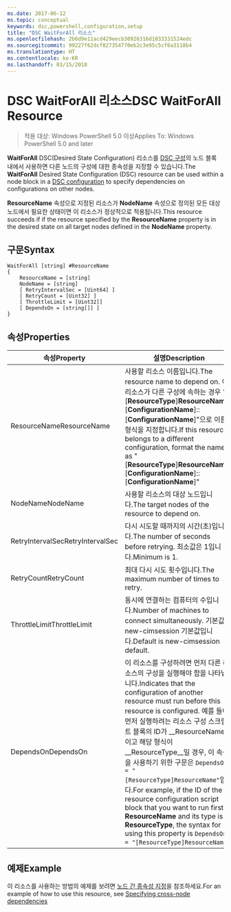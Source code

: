```yaml
---
ms.date: 2017-06-12
ms.topic: conceptual
keywords: dsc,powershell,configuration,setup
title: "DSC WaitForAll 리소스"
ms.openlocfilehash: 2b6d9e11acd429eecb30926316d1033331524edc
ms.sourcegitcommit: 99227f62dcf827354770eb2c3e95c5cf6a3118b4
ms.translationtype: HT
ms.contentlocale: ko-KR
ms.lasthandoff: 03/15/2018
---
```

# <a name="dsc-waitforall-resource"></a><span data-ttu-id="f9541-103">DSC WaitForAll 리소스</span><span class="sxs-lookup"><span data-stu-id="f9541-103">DSC WaitForAll Resource</span></span>

> <span data-ttu-id="f9541-104">적용 대상: Windows PowerShell 5.0 이상</span><span class="sxs-lookup"><span data-stu-id="f9541-104">Applies To: Windows PowerShell 5.0 and later</span></span>

<span data-ttu-id="f9541-105">**WaitForAll** DSC(Desired State Configuration) 리소스를 [DSC 구성](configurations.md)의 노드 블록 내에서 사용하면 다른 노드의 구성에 대한 종속성을 지정할 수 있습니다.</span><span class="sxs-lookup"><span data-stu-id="f9541-105">The **WaitForAll** Desired State Configuration (DSC) resource can be used within a node block in a [DSC configuration](configurations.md) to specify dependencies on configurations on other nodes.</span></span>

<span data-ttu-id="f9541-106">**ResourceName** 속성으로 지정된 리소스가 **NodeName** 속성으로 정의된 모든 대상 노드에서 필요한 상태이면 이 리소스가 정상적으로 적용됩니다.</span><span class="sxs-lookup"><span data-stu-id="f9541-106">This resource succeeds if if the resource specified by the **ResourceName** property is in the desired state on all target nodes defined in the **NodeName** property.</span></span>


## <a name="syntax"></a><span data-ttu-id="f9541-107">구문</span><span class="sxs-lookup"><span data-stu-id="f9541-107">Syntax</span></span>

```
WaitForAll [string] #ResourceName
{
    ResourceName = [string]
    NodeName = [string]
    [ RetryIntervalSec = [Uint64] ]
    [ RetryCount = [Uint32] ] 
    [ ThrottleLimit = [Uint32]]
    [ DependsOn = [string[]] ]
}
```

## <a name="properties"></a><span data-ttu-id="f9541-108">속성</span><span class="sxs-lookup"><span data-stu-id="f9541-108">Properties</span></span>

|  <span data-ttu-id="f9541-109">속성</span><span class="sxs-lookup"><span data-stu-id="f9541-109">Property</span></span>  |  <span data-ttu-id="f9541-110">설명</span><span class="sxs-lookup"><span data-stu-id="f9541-110">Description</span></span>   | 
|---|---| 
| <span data-ttu-id="f9541-111">ResourceName</span><span class="sxs-lookup"><span data-stu-id="f9541-111">ResourceName</span></span>| <span data-ttu-id="f9541-112">사용할 리소스 이름입니다.</span><span class="sxs-lookup"><span data-stu-id="f9541-112">The resource name to depend on.</span></span> <span data-ttu-id="f9541-113">이 리소스가 다른 구성에 속하는 경우 "[__ResourceType__]__ResourceName__::[__ConfigurationName__]::[__ConfigurationName__]"으로 이름의 형식을 지정합니다.</span><span class="sxs-lookup"><span data-stu-id="f9541-113">If this resource belongs to a different configuration, format the name as "[__ResourceType__]__ResourceName__::[__ConfigurationName__]::[__ConfigurationName__]"</span></span>| 
| <span data-ttu-id="f9541-114">NodeName</span><span class="sxs-lookup"><span data-stu-id="f9541-114">NodeName</span></span>| <span data-ttu-id="f9541-115">사용할 리소스의 대상 노드입니다.</span><span class="sxs-lookup"><span data-stu-id="f9541-115">The target nodes of the resource to depend on.</span></span>| 
| <span data-ttu-id="f9541-116">RetryIntervalSec</span><span class="sxs-lookup"><span data-stu-id="f9541-116">RetryIntervalSec</span></span>| <span data-ttu-id="f9541-117">다시 시도할 때까지의 시간(초)입니다.</span><span class="sxs-lookup"><span data-stu-id="f9541-117">The number of seconds before retrying.</span></span> <span data-ttu-id="f9541-118">최소값은 1입니다.</span><span class="sxs-lookup"><span data-stu-id="f9541-118">Minimum is 1.</span></span>| 
| <span data-ttu-id="f9541-119">RetryCount</span><span class="sxs-lookup"><span data-stu-id="f9541-119">RetryCount</span></span>| <span data-ttu-id="f9541-120">최대 다시 시도 횟수입니다.</span><span class="sxs-lookup"><span data-stu-id="f9541-120">The maximum number of times to retry.</span></span>| 
| <span data-ttu-id="f9541-121">ThrottleLimit</span><span class="sxs-lookup"><span data-stu-id="f9541-121">ThrottleLimit</span></span>| <span data-ttu-id="f9541-122">동시에 연결하는 컴퓨터의 수입니다.</span><span class="sxs-lookup"><span data-stu-id="f9541-122">Number of machines to connect simultaneously.</span></span> <span data-ttu-id="f9541-123">기본값은 new-cimsession 기본값입니다.</span><span class="sxs-lookup"><span data-stu-id="f9541-123">Default is new-cimsession default.</span></span>| 
| <span data-ttu-id="f9541-124">DependsOn</span><span class="sxs-lookup"><span data-stu-id="f9541-124">DependsOn</span></span> | <span data-ttu-id="f9541-125">이 리소스를 구성하려면 먼저 다른 리소스의 구성을 실행해야 함을 나타냅니다.</span><span class="sxs-lookup"><span data-stu-id="f9541-125">Indicates that the configuration of another resource must run before this resource is configured.</span></span> <span data-ttu-id="f9541-126">예를 들어, 먼저 실행하려는 리소스 구성 스크립트 블록의 ID가 __ResourceName__이고 해당 형식이 __ResourceType__일 경우, 이 속성을 사용하기 위한 구문은 `DependsOn = "[ResourceType]ResourceName"`입니다.</span><span class="sxs-lookup"><span data-stu-id="f9541-126">For example, if the ID of the resource configuration script block that you want to run first is __ResourceName__ and its type is __ResourceType__, the syntax for using this property is `DependsOn = "[ResourceType]ResourceName"`.</span></span>|


## <a name="example"></a><span data-ttu-id="f9541-127">예제</span><span class="sxs-lookup"><span data-stu-id="f9541-127">Example</span></span>

<span data-ttu-id="f9541-128">이 리소스를 사용하는 방법의 예제를 보려면 [노드 간 종속성 지정](crossNodeDependencies.md)을 참조하세요.</span><span class="sxs-lookup"><span data-stu-id="f9541-128">For an example of how to use this resource, see [Specifying cross-node dependencies](crossNodeDependencies.md)</span></span>

